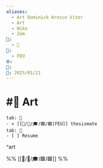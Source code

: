 ```yaml
---
aliases:
  - Art Dominick Arosco Vitor
  - Art
  - Niko
  - Zam
📁:
  - 👤
👤:
  - FEU
🌐: 
📝: 
📅: 2025/01/21
---
```

# #👤 Art

```tabs
tab: 👤
- < [[📁/🧠/🎓/🟩/🟩|FEU]] thesismate
tab: 📄
- [ ] Resume
```

^art

%%
[[📁/🧠/🎓/🟩/🟩]]
%%